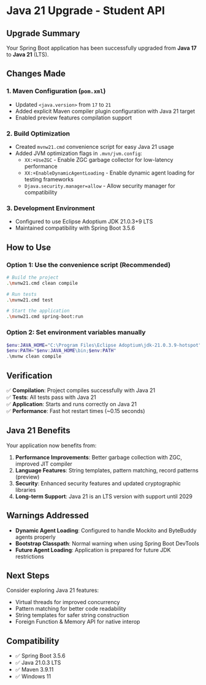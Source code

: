 # Java 21 Upgrade - Student API

## Upgrade Summary

Your Spring Boot application has been successfully upgraded from **Java 17** to **Java 21** (LTS).

## Changes Made

### 1. Maven Configuration (`pom.xml`)
- Updated `<java.version>` from `17` to `21`
- Added explicit Maven compiler plugin configuration with Java 21 target
- Enabled preview features compilation support

### 2. Build Optimization
- Created `mvnw21.cmd` convenience script for easy Java 21 usage
- Added JVM optimization flags in `.mvn/jvm.config`:
  - `XX:+UseZGC` - Enable ZGC garbage collector for low-latency performance
  - `XX:+EnableDynamicAgentLoading` - Enable dynamic agent loading for testing frameworks
  - `Djava.security.manager=allow` - Allow security manager for compatibility

### 3. Development Environment
- Configured to use Eclipse Adoptium JDK 21.0.3+9 LTS
- Maintained compatibility with Spring Boot 3.5.6

## How to Use

### Option 1: Use the convenience script (Recommended)
```bash
# Build the project
.\mvnw21.cmd clean compile

# Run tests
.\mvnw21.cmd test

# Start the application
.\mvnw21.cmd spring-boot:run
```

### Option 2: Set environment variables manually
```powershell
$env:JAVA_HOME="C:\Program Files\Eclipse Adoptium\jdk-21.0.3.9-hotspot"
$env:PATH="$env:JAVA_HOME\bin;$env:PATH"
.\mvnw clean compile
```

## Verification

✅ **Compilation**: Project compiles successfully with Java 21  
✅ **Tests**: All tests pass with Java 21  
✅ **Application**: Starts and runs correctly on Java 21  
✅ **Performance**: Fast hot restart times (~0.15 seconds)  

## Java 21 Benefits

Your application now benefits from:

1. **Performance Improvements**: Better garbage collection with ZGC, improved JIT compiler
2. **Language Features**: String templates, pattern matching, record patterns (preview)
3. **Security**: Enhanced security features and updated cryptographic libraries
4. **Long-term Support**: Java 21 is an LTS version with support until 2029

## Warnings Addressed

- **Dynamic Agent Loading**: Configured to handle Mockito and ByteBuddy agents properly
- **Bootstrap Classpath**: Normal warning when using Spring Boot DevTools
- **Future Agent Loading**: Application is prepared for future JDK restrictions

## Next Steps

Consider exploring Java 21 features:
- Virtual threads for improved concurrency
- Pattern matching for better code readability
- String templates for safer string construction
- Foreign Function & Memory API for native interop

## Compatibility

- ✅ Spring Boot 3.5.6
- ✅ Java 21.0.3 LTS
- ✅ Maven 3.9.11
- ✅ Windows 11